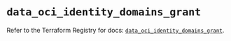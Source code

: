 # `data_oci_identity_domains_grant`

Refer to the Terraform Registry for docs: [`data_oci_identity_domains_grant`](https://registry.terraform.io/providers/hashicorp/oci/7.19.0/docs/data-sources/identity_domains_grant).
